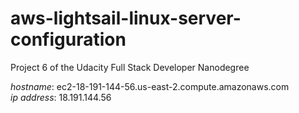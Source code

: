 # aws-lightsail-linux-server-configuration

Project 6 of the Udacity Full Stack Developer Nanodegree

_hostname_:   ec2-18-191-144-56.us-east-2.compute.amazonaws.com  
_ip address_: 18.191.144.56

